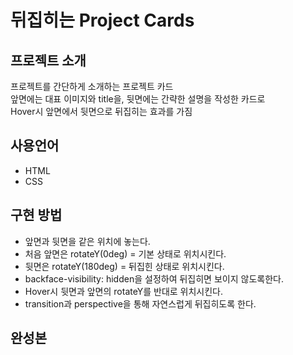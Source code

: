 # 뒤집히는 Project Cards

## 프로젝트 소개
프로젝트를 간단하게 소개하는 프로젝트 카드 <br>
앞면에는 대표 이미지와 title을, 뒷면에는 간략한 설명을 작성한 카드로 <br>
Hover시 앞면에서 뒷면으로 뒤집히는 효과를 가짐

## 사용언어
- HTML
- CSS

## 구현 방법
- 앞면과 뒷면을 같은 위치에 놓는다.
- 처음 앞면은 rotateY(0deg) = 기본 상태로 위치시킨다.
- 뒷면은  rotateY(180deg) = 뒤집힌 상태로 위치시킨다.
- backface-visibility: hidden을 설정하여 뒤집히면 보이지 않도록한다.
- Hover시 뒷면과 앞면의 rotateY를 반대로 위치시킨다.
- transition과 perspective을 통해 자연스럽게 뒤집히도록 한다.

## 완성본